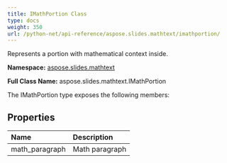 ```yaml
---
title: IMathPortion Class
type: docs
weight: 350
url: /python-net/api-reference/aspose.slides.mathtext/imathportion/
---
```


Represents a portion with mathematical context inside.

**Namespace:** [aspose.slides.mathtext](/slides/python-net/api-reference/aspose.slides.mathtext/)

**Full Class Name:** aspose.slides.mathtext.IMathPortion



The IMathPortion type exposes the following members:
## **Properties**
|**Name**|**Description**|
| :- | :- |
|math_paragraph|Math paragraph|

